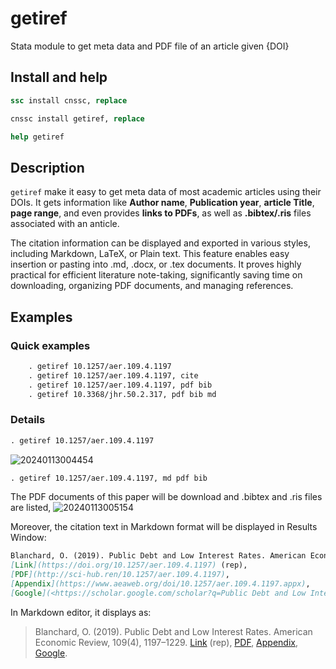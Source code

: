 # getiref
Stata module to get meta data and PDF file of an article given {DOI}

## Install and help 

```stata
ssc install cnssc, replace

cnssc install getiref, replace

help getiref 
```

## Description

`getiref` make it easy to get meta data of most academic articles using their DOIs.
It gets information like **Author name**, **Publication year**, **article Title**, **page range**, and even provides **links to PDFs**, as well as
**.bibtex/.ris** files associated with an anticle.

The citation information can be displayed and exported in various styles,
including Markdown, LaTeX, or Plain text.
This feature enables easy insertion or pasting into .md, .docx, or .tex documents.
It proves highly  practical for efficient literature note-taking, significantly saving time on downloading, organizing PDF
 documents, and managing references.


## Examples 

### Quick examples
```stata
    . getiref 10.1257/aer.109.4.1197
    . getiref 10.1257/aer.109.4.1197, cite
    . getiref 10.1257/aer.109.4.1197, pdf bib
    . getiref 10.3368/jhr.50.2.317, pdf bib md
```

### Details 

```stata
. getiref 10.1257/aer.109.4.1197
```
![20240113004454](https://fig-lianxh.oss-cn-shenzhen.aliyuncs.com/20240113004454.png)

```stata
. getiref 10.1257/aer.109.4.1197, md pdf bib
```
The PDF documents of this paper will be download and .bibtex and .ris files are listed, 
![20240113005154](https://fig-lianxh.oss-cn-shenzhen.aliyuncs.com/20240113005154.png)

Moreover, the citation text in Markdown format will be displayed in Results Window:
```md
Blanchard, O. (2019). Public Debt and Low Interest Rates. American Economic Review, 109(4), 1197–1229.
[Link](https://doi.org/10.1257/aer.109.4.1197) (rep),
[PDF](http://sci-hub.ren/10.1257/aer.109.4.1197),
[Appendix](https://www.aeaweb.org/doi/10.1257/aer.109.4.1197.appx),
[Google](<https://scholar.google.com/scholar?q=Public Debt and Low Interest Rates>)
```
In Markdown editor, it displays as:  
> Blanchard, O. (2019). Public Debt and Low Interest Rates. American Economic Review, 109(4), 1197–1229. [Link](https://doi.org/10.1257/aer.109.4.1197) (rep), [PDF](http://sci-hub.ren/10.1257/aer.109.4.1197), [Appendix](https://www.aeaweb.org/doi/10.1257/aer.109.4.1197.appx), [Google](<https://scholar.google.com/scholar?q=Public Debt and Low Interest Rates>).
